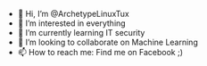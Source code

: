 - 👋 Hi, I’m @ArchetypeLinuxTux
- 👀 I’m interested in everything
- 🌱 I’m currently learning IT security
- 💞️ I’m looking to collaborate on Machine Learning
- 📫 How to reach me: Find me on Facebook ;)

<!---
ArchetypeLinuxTux/ArchetypeLinuxTux is a ✨ special ✨ repository because its `README.md` (this file) appears on your GitHub profile.
You can click the Preview link to take a look at your changes.
--->
